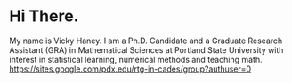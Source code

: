 # Hi There.
My name is Vicky Haney. I am a Ph.D. Candidate and a Graduate Research Assistant (GRA) in Mathematical Sciences at Portland State University with interest in statistical learning, numerical methods and teaching math.
https://sites.google.com/pdx.edu/rtg-in-cades/group?authuser=0
